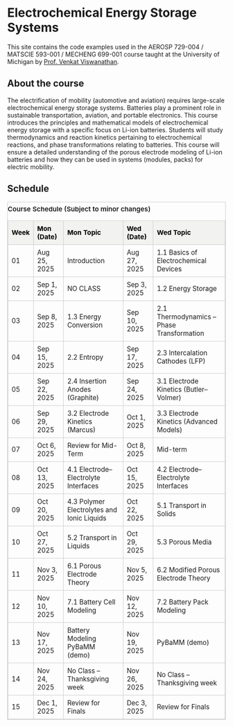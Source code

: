 # Electrochemical Energy Storage Systems

This site contains the code examples used in the AEROSP 729-004 / MATSCIE 593-001 / MECHENG 699-001 course taught at the University of Michigan by [Prof. Venkat Viswanathan](https://eeg.engin.umich.edu/).

## About the course

The electrification of mobility (automotive and aviation) requires large-scale electrochemical energy storage systems.  Batteries play a prominent role in sustainable transportation, aviation, and portable electronics.  This course introduces the principles and mathematical models of electrochemical energy storage with a specific focus on Li-ion batteries. Students will study thermodynamics and reaction kinetics pertaining to electrochemical reactions, and phase transformations relating to batteries. This course will ensure a detailed understanding of the porous electrode modeling of Li-ion batteries and how they can be used in systems (modules, packs) for electric mobility.

## Schedule
<style>
/* Self-contained styles for this page only */
.schedule-table {
  width: 100%;
  border-collapse: collapse;
  font-size: 0.95rem;
}
.schedule-table, .schedule-table th, .schedule-table td {
  border: 1px solid #ccc;
}
.schedule-table th, .schedule-table td {
  padding: 8px;
  text-align: left;
}

/* Light mode header: extremely light gray */
.schedule-table thead tr {
  background: #f2f2f0;   /* almost white */
  color: #000;           /* black text */
}

<!-- /* Row striping */ -->
<!-- .schedule-table tbody tr:nth-child(even) { -->
<!--   background: #fafafa;   /* super light gray for even rows */ -->
<!-- } -->

<!-- /* Dark mode tweaks */ -->
<!-- @media (prefers-color-scheme: dark) { -->
<!--   .schedule-table, .schedule-table th, .schedule-table td { border-color: #555; } -->
<!--   .schedule-table tbody tr:nth-child(even) { background: #2a2a2a; } -->
<!--   .schedule-table thead tr { background: #444; color: #fff; } -->
}
</style>

<table class="schedule-table">
  <caption style="caption-side: top; text-align: left; font-weight: 600; padding: 6px 0;">
    Course Schedule (Subject to minor changes)
  </caption>
  <thead>
    <tr>
      <th scope="col">Week</th>
      <th scope="col">Mon (Date)</th>
      <th scope="col">Mon Topic</th>
      <th scope="col">Wed (Date)</th>
      <th scope="col">Wed Topic</th>
    </tr>
  </thead>
  <tbody>
    <tr>
      <td>01</td>
      <td>Aug 25, 2025</td>
      <td>Introduction</td>
      <td>Aug 27, 2025</td>
      <td>1.1 Basics of Electrochemical Devices</td>
    </tr>
    <tr>
      <td>02</td>
      <td>Sep 1, 2025</td>
      <td>NO CLASS</td>
      <td>Sep 3, 2025</td>
      <td>1.2 Energy Storage</td>
    </tr>
    <tr>
      <td>03</td>
      <td>Sep 8, 2025</td>
      <td>1.3 Energy Conversion</td>
      <td>Sep 10, 2025</td>
      <td>2.1 Thermodynamics – Phase Transformation</td>
    </tr>
    <tr>
      <td>04</td>
      <td>Sep 15, 2025</td>
      <td>2.2 Entropy</td>
      <td>Sep 17, 2025</td>
      <td>2.3 Intercalation Cathodes (LFP)</td>
    </tr>
    <tr>
      <td>05</td>
      <td>Sep 22, 2025</td>
      <td>2.4 Insertion Anodes (Graphite)</td>
      <td>Sep 24, 2025</td>
      <td>3.1 Electrode Kinetics (Butler–Volmer)</td>
    </tr>
    <tr>
      <td>06</td>
      <td>Sep 29, 2025</td>
      <td>3.2 Electrode Kinetics (Marcus)</td>
      <td>Oct 1, 2025</td>
      <td>3.3 Electrode Kinetics (Advanced Models)</td>
    </tr>
    <tr>
      <td>07</td>
      <td>Oct 6, 2025</td>
      <td>Review for Mid-Term</td>
      <td>Oct 8, 2025</td>
      <td>Mid-term</td>
    </tr>
    <tr>
      <td>08</td>
      <td>Oct 13, 2025</td>
      <td>4.1 Electrode–Electrolyte Interfaces</td>
      <td>Oct 15, 2025</td>
      <td>4.2 Electrode–Electrolyte Interfaces</td>
    </tr>
    <tr>
      <td>09</td>
      <td>Oct 20, 2025</td>
      <td>4.3 Polymer Electrolytes and Ionic Liquids</td>
      <td>Oct 22, 2025</td>
      <td>5.1 Transport in Solids</td>
    </tr>
    <tr>
      <td>10</td>
      <td>Oct 27, 2025</td>
      <td>5.2 Transport in Liquids</td>
      <td>Oct 29, 2025</td>
      <td>5.3 Porous Media</td>
    </tr>
    <tr>
      <td>11</td>
      <td>Nov 3, 2025</td>
      <td>6.1 Porous Electrode Theory</td>
      <td>Nov 5, 2025</td>
      <td>6.2 Modified Porous Electrode Theory</td>
    </tr>
    <tr>
      <td>12</td>
      <td>Nov 10, 2025</td>
      <td>7.1 Battery Cell Modeling</td>
      <td>Nov 12, 2025</td>
      <td>7.2 Battery Pack Modeling</td>
    </tr>
    <tr>
      <td>13</td>
      <td>Nov 17, 2025</td>
      <td>Battery Modeling PyBaMM (demo)</td>
      <td>Nov 19, 2025</td>
      <td>PyBaMM (demo)</td>
    </tr>
    <tr>
      <td>14</td>
      <td>Nov 24, 2025</td>
      <td>No Class – Thanksgiving week</td>
      <td>Nov 26, 2025</td>
      <td>No Class – Thanksgiving week</td>
    </tr>
    <tr>
      <td>15</td>
      <td>Dec 1, 2025</td>
      <td>Review for Finals</td>
      <td>Dec 3, 2025</td>
      <td>Review for Finals</td>
    </tr>
  </tbody>
</table>


<!-- ```{tableofcontents} -->
<!-- ``` -->
